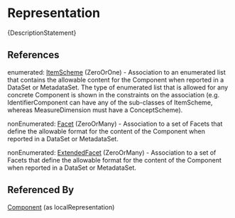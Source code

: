 
# Representation





{DescriptionStatement}



## References

enumerated: [ItemScheme](ItemScheme.md) (ZeroOrOne) - Association to an enumerated list that contains the allowable content for the Component when reported in a DataSet or MetadataSet. The type of enumerated list that is allowed for any concrete Component is shown in the constraints on the association (e.g. IdentifierComponent can have any of the sub-classes of ItemScheme, whereas MeasureDimension must have a ConceptScheme).

nonEnumerated: [Facet](Facet.md) (ZeroOrMany) - Association to a set of Facets that define the allowable format for the content of the Component when reported in a DataSet or MetadataSet.

nonEnumerated: [ExtendedFacet](ExtendedFacet.md) (ZeroOrMany) - Association to a set of Facets that define the allowable format for the content of the Component when reported in a DataSet or MetadataSet.



## Referenced By

[Component](Component.md) (as localRepresentation)


    